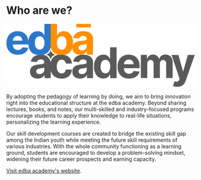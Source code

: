 # Who are we?

<img src="./images/edba-academy-logo.png" alt="edba academy logo" title="edba academy"/>

By adopting the pedagogy of learning by doing, we aim to bring innovation right into the educational structure at the edba academy. Beyond sharing lectures, books, and notes, our multi-skilled and industry-focused programs encourage students to apply their knowledge to real-life situations, personalizing the learning experience.

Our skill development courses are created to bridge the existing skill gap among the Indian youth while meeting the future skill requirements of various industries. With the whole community functioning as a learning ground, students are encouraged to develop a problem-solving mindset, widening their future career prospects and earning capacity.

[Visit edba academy's website](https://www.edba-academy.com/).